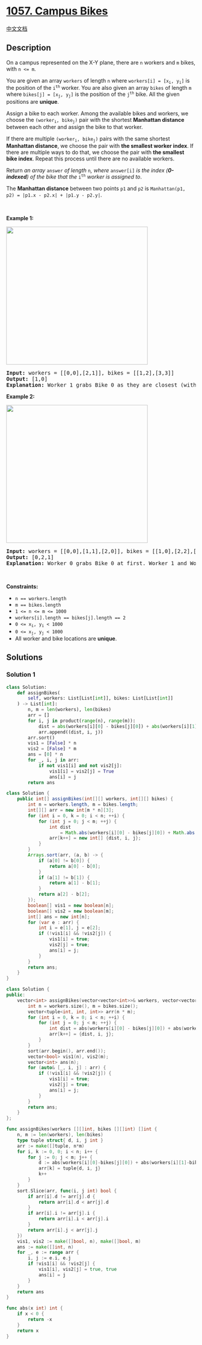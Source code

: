 # [1057. Campus Bikes](https://leetcode.com/problems/campus-bikes)

[中文文档](/solution/1000-1099/1057.Campus%20Bikes/README.md)

<!-- tags:Greedy,Array,Sorting -->

## Description

<p>On a campus represented on the X-Y plane, there are <code>n</code> workers and <code>m</code> bikes, with <code>n &lt;= m</code>.</p>

<p>You are given an array <code>workers</code> of length <code>n</code> where <code>workers[i] = [x<sub>i</sub>, y<sub>i</sub>]</code> is the position of the <code>i<sup>th</sup></code> worker. You are also given an array <code>bikes</code> of length <code>m</code> where <code>bikes[j] = [x<sub>j</sub>, y<sub>j</sub>]</code> is the position of the <code>j<sup>th</sup></code> bike. All the given positions are <strong>unique</strong>.</p>

<p>Assign a bike to each worker. Among the available bikes and workers, we choose the <code>(worker<sub>i</sub>, bike<sub>j</sub>)</code> pair with the shortest <strong>Manhattan distance</strong> between each other and assign the bike to that worker.</p>

<p>If there are multiple <code>(worker<sub>i</sub>, bike<sub>j</sub>)</code> pairs with the same shortest <strong>Manhattan distance</strong>, we choose the pair with <strong>the smallest worker index</strong>. If there are multiple ways to do that, we choose the pair with <strong>the smallest bike index</strong>. Repeat this process until there are no available workers.</p>

<p>Return <em>an array </em><code>answer</code><em> of length </em><code>n</code><em>, where </em><code>answer[i]</code><em> is the index (<strong>0-indexed</strong>) of the bike that the </em><code>i<sup>th</sup></code><em> worker is assigned to</em>.</p>

<p>The <strong>Manhattan distance</strong> between two points <code>p1</code> and <code>p2</code> is <code>Manhattan(p1, p2) = |p1.x - p2.x| + |p1.y - p2.y|</code>.</p>

<p>&nbsp;</p>
<p><strong class="example">Example 1:</strong></p>
<img alt="" src="./images/1261_example_1_v2.png" style="width: 376px; height: 366px;" />
<pre>
<strong>Input:</strong> workers = [[0,0],[2,1]], bikes = [[1,2],[3,3]]
<strong>Output:</strong> [1,0]
<strong>Explanation:</strong> Worker 1 grabs Bike 0 as they are closest (without ties), and Worker 0 is assigned Bike 1. So the output is [1, 0].
</pre>

<p><strong class="example">Example 2:</strong></p>
<img alt="" src="./images/1261_example_2_v2.png" style="width: 376px; height: 366px;" />
<pre>
<strong>Input:</strong> workers = [[0,0],[1,1],[2,0]], bikes = [[1,0],[2,2],[2,1]]
<strong>Output:</strong> [0,2,1]
<strong>Explanation:</strong> Worker 0 grabs Bike 0 at first. Worker 1 and Worker 2 share the same distance to Bike 2, thus Worker 1 is assigned to Bike 2, and Worker 2 will take Bike 1. So the output is [0,2,1].
</pre>

<p>&nbsp;</p>
<p><strong>Constraints:</strong></p>

<ul>
	<li><code>n == workers.length</code></li>
	<li><code>m == bikes.length</code></li>
	<li><code>1 &lt;= n &lt;= m &lt;= 1000</code></li>
	<li><code>workers[i].length == bikes[j].length == 2</code></li>
	<li><code>0 &lt;= x<sub>i</sub>, y<sub>i</sub> &lt; 1000</code></li>
	<li><code>0 &lt;= x<sub>j</sub>, y<sub>j</sub> &lt; 1000</code></li>
	<li>All worker and bike locations are <strong>unique</strong>.</li>
</ul>

## Solutions

### Solution 1

<!-- tabs:start -->

```python
class Solution:
    def assignBikes(
        self, workers: List[List[int]], bikes: List[List[int]]
    ) -> List[int]:
        n, m = len(workers), len(bikes)
        arr = []
        for i, j in product(range(n), range(m)):
            dist = abs(workers[i][0] - bikes[j][0]) + abs(workers[i][1] - bikes[j][1])
            arr.append((dist, i, j))
        arr.sort()
        vis1 = [False] * n
        vis2 = [False] * m
        ans = [0] * n
        for _, i, j in arr:
            if not vis1[i] and not vis2[j]:
                vis1[i] = vis2[j] = True
                ans[i] = j
        return ans
```

```java
class Solution {
    public int[] assignBikes(int[][] workers, int[][] bikes) {
        int n = workers.length, m = bikes.length;
        int[][] arr = new int[m * n][3];
        for (int i = 0, k = 0; i < n; ++i) {
            for (int j = 0; j < m; ++j) {
                int dist
                    = Math.abs(workers[i][0] - bikes[j][0]) + Math.abs(workers[i][1] - bikes[j][1]);
                arr[k++] = new int[] {dist, i, j};
            }
        }
        Arrays.sort(arr, (a, b) -> {
            if (a[0] != b[0]) {
                return a[0] - b[0];
            }
            if (a[1] != b[1]) {
                return a[1] - b[1];
            }
            return a[2] - b[2];
        });
        boolean[] vis1 = new boolean[n];
        boolean[] vis2 = new boolean[m];
        int[] ans = new int[n];
        for (var e : arr) {
            int i = e[1], j = e[2];
            if (!vis1[i] && !vis2[j]) {
                vis1[i] = true;
                vis2[j] = true;
                ans[i] = j;
            }
        }
        return ans;
    }
}
```

```cpp
class Solution {
public:
    vector<int> assignBikes(vector<vector<int>>& workers, vector<vector<int>>& bikes) {
        int n = workers.size(), m = bikes.size();
        vector<tuple<int, int, int>> arr(n * m);
        for (int i = 0, k = 0; i < n; ++i) {
            for (int j = 0; j < m; ++j) {
                int dist = abs(workers[i][0] - bikes[j][0]) + abs(workers[i][1] - bikes[j][1]);
                arr[k++] = {dist, i, j};
            }
        }
        sort(arr.begin(), arr.end());
        vector<bool> vis1(n), vis2(m);
        vector<int> ans(n);
        for (auto& [_, i, j] : arr) {
            if (!vis1[i] && !vis2[j]) {
                vis1[i] = true;
                vis2[j] = true;
                ans[i] = j;
            }
        }
        return ans;
    }
};
```

```go
func assignBikes(workers [][]int, bikes [][]int) []int {
	n, m := len(workers), len(bikes)
	type tuple struct{ d, i, j int }
	arr := make([]tuple, n*m)
	for i, k := 0, 0; i < n; i++ {
		for j := 0; j < m; j++ {
			d := abs(workers[i][0]-bikes[j][0]) + abs(workers[i][1]-bikes[j][1])
			arr[k] = tuple{d, i, j}
			k++
		}
	}
	sort.Slice(arr, func(i, j int) bool {
		if arr[i].d != arr[j].d {
			return arr[i].d < arr[j].d
		}
		if arr[i].i != arr[j].i {
			return arr[i].i < arr[j].i
		}
		return arr[i].j < arr[j].j
	})
	vis1, vis2 := make([]bool, n), make([]bool, m)
	ans := make([]int, n)
	for _, e := range arr {
		i, j := e.i, e.j
		if !vis1[i] && !vis2[j] {
			vis1[i], vis2[j] = true, true
			ans[i] = j
		}
	}
	return ans
}

func abs(x int) int {
	if x < 0 {
		return -x
	}
	return x
}
```

<!-- tabs:end -->

<!-- end -->
